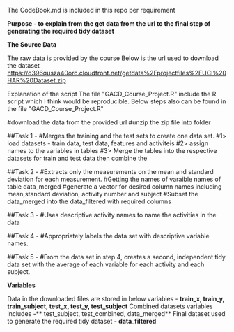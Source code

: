 The CodeBook.md is included in this repo per requirement

**Purpose - to explain from the get data from the url to the final step of generating the required tidy dataset**

**The Source Data**

The raw data is provided by the course 
Below is the url used to download the dataset 
https://d396qusza40orc.cloudfront.net/getdata%2Fprojectfiles%2FUCI%20HAR%20Dataset.zip

Explanation of the script 
The file "GACD_Course_Project.R" include the R script which I think would be reproducible. 
Below steps also can be found in the file "GACD_Course_Project.R"

#download the data from the provided url
#unzip the zip file into folder

##Task 1 - #Merges the training and the test sets to create one data set.
#1> load datasets - train data, test data, features and activiteis
#2> assign names to the variables in tables 
#3> Merge the tables into the respective datasets for train and test data then combine the 

##Task 2 - #Extracts only the measurements on the mean and standard deviation for each measurement.
#Getting the names of varaible names of table data_merged
#generate a vector for desired column names including mean,standard deviation, activity number and subject
#Subset the data_merged into the data_filtered with required columns 

##Task 3 - #Uses descriptive activity names to name the activities in the data 

##Task 4 - #Appropriately labels the data set with descriptive variable names. 

##Task 5 - #From the data set in step 4, creates a second, independent tidy data set with the average of each variable for each activity and each subject.


**Variables**


Data in the downloaded files are stored in below variables - **train_x, train_y, train_subject, test_x, test_y, test_subject**
Combined datasets variables includes -** test_subject, test_combined, data_merged**
Final dataset used to generate the required tidy dataset - **data_filtered**
